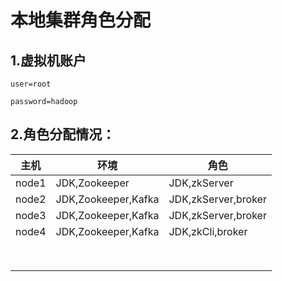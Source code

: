 # 本地集群角色分配

## 1.虚拟机账户

```properties
user=root

password=hadoop
```

## 2.角色分配情况：

| 主机  | 环境         | 角色         |
| ----- | ------------ | ------------ |
| node1 | JDK,Zookeeper | JDK,zkServer |
| node2 | JDK,Zookeeper,Kafka | JDK,zkServer,broker |
| node3 | JDK,Zookeeper,Kafka | JDK,zkServer,broker |
| node4 | JDK,Zookeeper,Kafka | JDK,zkCli,broker |
|       |              |              |
|       |              |              |
|       |              |              |
|       |              |              |
|       |              |              |
|       |              |              |
|       |              |              |
|       |              |              |

